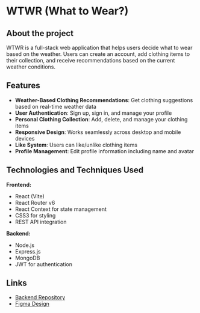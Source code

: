 # WTWR (What to Wear?)

## About the project

WTWR is a full-stack web application that helps users decide what to wear based on the weather. Users can create an account, add clothing items to their collection, and receive recommendations based on the current weather conditions.

## Features

- **Weather-Based Clothing Recommendations**: Get clothing suggestions based on real-time weather data
- **User Authentication**: Sign up, sign in, and manage your profile
- **Personal Clothing Collection**: Add, delete, and manage your clothing items
- **Responsive Design**: Works seamlessly across desktop and mobile devices
- **Like System**: Users can like/unlike clothing items
- **Profile Management**: Edit profile information including name and avatar

## Technologies and Techniques Used

**Frontend:**
- React (Vite)
- React Router v6
- React Context for state management
- CSS3 for styling
- REST API integration

**Backend:**
- Node.js
- Express.js
- MongoDB
- JWT for authentication

## Links

- [Backend Repository](https://github.com/JMIK-THANG/se_project_express)
- [Figma Design](https://www.figma.com/file/bfVOvqlLmoKZ5lpro8WWBe/Sprint-14_-WTWR)
